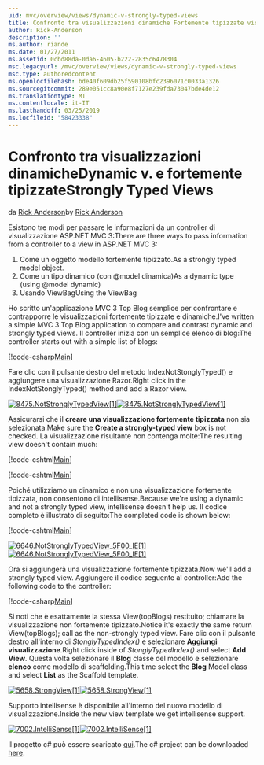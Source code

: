 ```yaml
---
uid: mvc/overview/views/dynamic-v-strongly-typed-views
title: Confronto tra visualizzazioni dinamiche Fortemente tipizzate viste | Microsoft Docs
author: Rick-Anderson
description: ''
ms.author: riande
ms.date: 01/27/2011
ms.assetid: 0cbd88da-0da6-4605-b222-2835c6478304
msc.legacyurl: /mvc/overview/views/dynamic-v-strongly-typed-views
msc.type: authoredcontent
ms.openlocfilehash: bde40f609db25f590108bfc2396071c0033a1326
ms.sourcegitcommit: 289e051cc8a90e8f7127e239fda73047bde4de12
ms.translationtype: MT
ms.contentlocale: it-IT
ms.lasthandoff: 03/25/2019
ms.locfileid: "58423338"
---
```

<a name="dynamic-v-strongly-typed-views"></a><span data-ttu-id="10a53-103">Confronto tra visualizzazioni dinamiche</span><span class="sxs-lookup"><span data-stu-id="10a53-103">Dynamic v.</span></span> <span data-ttu-id="10a53-104">e fortemente tipizzate</span><span class="sxs-lookup"><span data-stu-id="10a53-104">Strongly Typed Views</span></span>
====================
<span data-ttu-id="10a53-105">da [Rick Anderson]((https://twitter.com/RickAndMSFT))</span><span class="sxs-lookup"><span data-stu-id="10a53-105">by [Rick Anderson]((https://twitter.com/RickAndMSFT))</span></span>

<span data-ttu-id="10a53-106">Esistono tre modi per passare le informazioni da un controller di visualizzazione ASP.NET MVC 3:</span><span class="sxs-lookup"><span data-stu-id="10a53-106">There are three ways to pass information from a controller to a view in ASP.NET MVC 3:</span></span>

1. <span data-ttu-id="10a53-107">Come un oggetto modello fortemente tipizzato.</span><span class="sxs-lookup"><span data-stu-id="10a53-107">As a strongly typed model object.</span></span>
2. <span data-ttu-id="10a53-108">Come un tipo dinamico (con @model dinamica)</span><span class="sxs-lookup"><span data-stu-id="10a53-108">As a dynamic type (using @model dynamic)</span></span>
3. <span data-ttu-id="10a53-109">Usando ViewBag</span><span class="sxs-lookup"><span data-stu-id="10a53-109">Using the ViewBag</span></span>

<span data-ttu-id="10a53-110">Ho scritto un'applicazione MVC 3 Top Blog semplice per confrontare e contrapporre le visualizzazioni fortemente tipizzate e dinamiche.</span><span class="sxs-lookup"><span data-stu-id="10a53-110">I've written a simple MVC 3 Top Blog application to compare and contrast dynamic and strongly typed views.</span></span> <span data-ttu-id="10a53-111">Il controller inizia con un semplice elenco di blog:</span><span class="sxs-lookup"><span data-stu-id="10a53-111">The controller starts out with a simple list of blogs:</span></span>

[!code-csharp[Main](dynamic-v-strongly-typed-views/samples/sample1.cs)]

<span data-ttu-id="10a53-112">Fare clic con il pulsante destro del metodo IndexNotStonglyTyped() e aggiungere una visualizzazione Razor.</span><span class="sxs-lookup"><span data-stu-id="10a53-112">Right click in the IndexNotStonglyTyped() method and add a Razor view.</span></span>

<span data-ttu-id="10a53-113">[![8475.NotStronglyTypedView[1]](dynamic-v-strongly-typed-views/_static/image2.png)](dynamic-v-strongly-typed-views/_static/image1.png)</span><span class="sxs-lookup"><span data-stu-id="10a53-113">[![8475.NotStronglyTypedView[1]](dynamic-v-strongly-typed-views/_static/image2.png)](dynamic-v-strongly-typed-views/_static/image1.png)</span></span>

<span data-ttu-id="10a53-114">Assicurarsi che il **creare una visualizzazione fortemente tipizzata** non sia selezionata.</span><span class="sxs-lookup"><span data-stu-id="10a53-114">Make sure the **Create a strongly-typed view** box is not checked.</span></span> <span data-ttu-id="10a53-115">La visualizzazione risultante non contenga molte:</span><span class="sxs-lookup"><span data-stu-id="10a53-115">The resulting view doesn't contain much:</span></span>

[!code-cshtml[Main](dynamic-v-strongly-typed-views/samples/sample2.cshtml)]

[!code-cshtml[Main](dynamic-v-strongly-typed-views/samples/sample3.cshtml)]

<span data-ttu-id="10a53-116">Poiché utilizziamo un dinamico e non una visualizzazione fortemente tipizzata, non consentono di intellisense.</span><span class="sxs-lookup"><span data-stu-id="10a53-116">Because we're using a dynamic and not a strongly typed view, intellisense doesn't help us.</span></span> <span data-ttu-id="10a53-117">Il codice completo è illustrato di seguito:</span><span class="sxs-lookup"><span data-stu-id="10a53-117">The completed code is shown below:</span></span>

[!code-cshtml[Main](dynamic-v-strongly-typed-views/samples/sample4.cshtml)]

<span data-ttu-id="10a53-118">[![6646.NotStronglyTypedView_5F00_IE[1]](dynamic-v-strongly-typed-views/_static/image4.png)](dynamic-v-strongly-typed-views/_static/image3.png)</span><span class="sxs-lookup"><span data-stu-id="10a53-118">[![6646.NotStronglyTypedView_5F00_IE[1]](dynamic-v-strongly-typed-views/_static/image4.png)](dynamic-v-strongly-typed-views/_static/image3.png)</span></span>

<span data-ttu-id="10a53-119">Ora si aggiungerà una visualizzazione fortemente tipizzata.</span><span class="sxs-lookup"><span data-stu-id="10a53-119">Now we'll add a strongly typed view.</span></span> <span data-ttu-id="10a53-120">Aggiungere il codice seguente al controller:</span><span class="sxs-lookup"><span data-stu-id="10a53-120">Add the following code to the controller:</span></span>

[!code-csharp[Main](dynamic-v-strongly-typed-views/samples/sample5.cs)]


<span data-ttu-id="10a53-121">Si noti che è esattamente la stessa View(topBlogs) restituito; chiamare la visualizzazione non fortemente tipizzato.</span><span class="sxs-lookup"><span data-stu-id="10a53-121">Notice it's exactly the same return View(topBlogs); call as the non-strongly typed view.</span></span> <span data-ttu-id="10a53-122">Fare clic con il pulsante destro all'interno di *StonglyTypedIndex()* e selezionare **Aggiungi visualizzazione**.</span><span class="sxs-lookup"><span data-stu-id="10a53-122">Right click inside of *StonglyTypedIndex()* and select **Add View**.</span></span> <span data-ttu-id="10a53-123">Questa volta selezionare il **Blog** classe del modello e selezionare **elenco** come modello di scaffolding.</span><span class="sxs-lookup"><span data-stu-id="10a53-123">This time select the **Blog** Model class and select **List** as the Scaffold template.</span></span>

<span data-ttu-id="10a53-124">[![5658.StrongView[1]](dynamic-v-strongly-typed-views/_static/image6.png)](dynamic-v-strongly-typed-views/_static/image5.png)</span><span class="sxs-lookup"><span data-stu-id="10a53-124">[![5658.StrongView[1]](dynamic-v-strongly-typed-views/_static/image6.png)](dynamic-v-strongly-typed-views/_static/image5.png)</span></span>

<span data-ttu-id="10a53-125">Supporto intellisense è disponibile all'interno del nuovo modello di visualizzazione.</span><span class="sxs-lookup"><span data-stu-id="10a53-125">Inside the new view template we get intellisense support.</span></span>

<span data-ttu-id="10a53-126">[![7002.IntelliSense[1]](dynamic-v-strongly-typed-views/_static/image8.png)](dynamic-v-strongly-typed-views/_static/image7.png)</span><span class="sxs-lookup"><span data-stu-id="10a53-126">[![7002.IntelliSense[1]](dynamic-v-strongly-typed-views/_static/image8.png)](dynamic-v-strongly-typed-views/_static/image7.png)</span></span>

<span data-ttu-id="10a53-127">Il progetto c# può essere scaricato [qui](https://blogs.msdn.com/cfs-file.ashx/__key/CommunityServer-Blogs-Components-WeblogFiles/00-00-01-11-73-SSMS/1817.Mvc3ViewDemo.zip).</span><span class="sxs-lookup"><span data-stu-id="10a53-127">The c# project can be downloaded [here](https://blogs.msdn.com/cfs-file.ashx/__key/CommunityServer-Blogs-Components-WeblogFiles/00-00-01-11-73-SSMS/1817.Mvc3ViewDemo.zip).</span></span>

